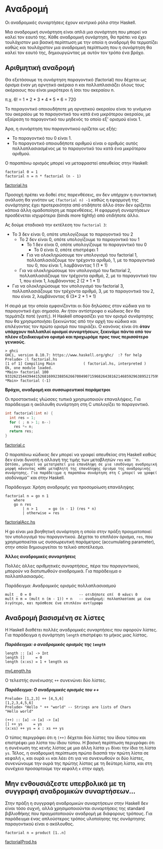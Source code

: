 # Αναδρομή

Οι αναδρομικές συναρτήσεις έχουν κεντρικό ρόλο στην Haskell. 

Μια αναδρομική συνάρτηση είναι απλά μια συνάρτηση που μπορεί να καλεί τον εαυτό της. Κάθε αναδρομική συνάρτηση, θα πρέπει να έχει τουλάχιστον μια βασική περίπτωση με την οποία η αναδρομή θα τερματίζει καθώς και τουλάχιστον μια αναδρομική περίπτωση που η συνάρτηση θα καλεί τον εαυτό της, δημιουργώντας με αυτόν τον τρόπο ένα βρόχο.

## Αριθμητική αναδρομή

Θα εξετάσουμε τη συνάρτηση παραγοντικό (factorial) που δέχεται ως όρισμα έναν μη αρνητικό ακέραιο n και πολλαπλασιάζει όλους τους ακέραιους που είναι μικρότεροι ή ίσοι του ακεραίου n.

π.χ. 6! = 1 * 2 * 3 * 4 * 5 * 6 = 720

Το παραγοντικό οποιουδήποτε μη αρνητικού ακεραίου είναι το γινόμενο του ακεραίου με το παραγοντικό του κατά ένα μικρότερου ακεραίου, με εξαίρεση το παραγοντικό του μηδενός το οποίο εξ' ορισμού είναι 1.

Άρα, η συνάρτηση του παραγοντικού ορίζεται ως εξής:
* Το παραγοντικό του 0 είναι 1.
* Το παραγοντικό οποιουδήποτε αριθμού είναι ο αριθμός αυτός πολλαπλασιασμένος με το παραγοντικό του κατά ένα μικρότερου αριθμού.

Ο παραπάνω ορισμός μπορεί να μεταφραστεί απευθείας στην Haskell:

```
factorial 0 = 1
factorial n = n * factorial (n - 1)
```

[factorial.hs](./factorial.hs)

Προσοχή πρέπει να δοθεί στις παρενθέσεις, αν δεν υπήρχαν η συντακτική ανάλυση θα γινόταν ως ```(factorial n) -1``` καθώς η εφαρμογή της συνάρτησης έχει προτεραιότητα από οτιδήποτε άλλο όταν δεν ορίζεται κάποια άλλη ομαδοποίηση με παρενθέσεις. Η εφαρμογή συναρτήσεων προσδένεται ισχυρότερα (binds more tightly) από οτιδήποτε άλλο.

Ας δούμε σταδιακά την εκτέλεση του ```factorial 3```:

* Το 3 δεν είναι 0, οπότε υπολογίζουμε το παραγοντικό του 2
  * Το 2 δεν είναι 0, οπότε υπολογίζουμε το παραγοντικό του 1
    * Το 1 δεν είναι 0, οπότε υπολογίζουμε το παραγοντικό του 0
      * Το 0 είναι 0, οπότε επιστρέφει 1
    * Για να ολοκληρώσουμε τον υπολογισμό του factorial 1, πολλαπλασιάζουμε τον τρέχοντα αριθμό, 1, με το παραγοντικό του 0, που είναι 1, λαμβάνοντας 1 (1 * 1)
  * Για να ολοκληρώσουμε τον υπολογισμό του factorial 2, πολλαπλασιάζουμε τον τρέχοντα αριθμό, 2, με το παραγοντικό του 1, που είναι 1, λαμβάνοντας 2 (2 * 1 * 1)
* Για να ολοκληρώσουμε τον υπολογισμό του factorial 3, πολλαπλασιάζουμε τον τρέχοντα αριθμό, 3, με το παραγοντικό του 2, που είναι 2, λαμβάνοντας 6 (3* 2 * 1 * 1)

Η σειρά με την οποία εμφανίζονται οι δύο δηλώσεις στον κώδικα για το παραγοντικό έχει σημασία. Αν ήταν αντίστροφα ο κώδικας δεν θα τερμάτιζε ποτέ (γιατί;). Η Haskell αποφασίζει για τον ορισμό συνάρτησης που θα χρησιμοποιήσει ξεκινώντας από την αρχή του κώδικα και επιλέγοντας τον πρώτο ορισμό που ταιριάζει. Ο κανόνας είναι ότι **όταν υπάρχουν πολλαπλοί ορισμοί συναρτήσεων, ξεκινάμε πάντα από τον πλέον εξειδικευμένο ορισμό και προχωράμε προς τους περισσότερο γενικούς**.

```
> ghci
GHCi, version 8.10.7: https://www.haskell.org/ghc/  :? for help
Prelude> :l factorial.hs
[1 of 1] Compiling Main             ( factorial.hs, interpreted )
Ok, one module loaded.
*Main> factorial 100
93326215443944152681699238856266700490715968264381621468592963895217599993229915608941463976156518286253697920827223758251185210916864000000000000000000000000
*Main> factorial (-1)

```

**Βρόχοι, αναδρομή και συσσωρευτικοί παράμετροι**

Οι προστακτικές γλώσσες τυπικά χρησιμοποιούν επαναλήψεις. Για παράδειγμα η ακόλουθη συνάρτηση στη C υπολογίζει το παραγοντικό.

```c
int factorial(int n) {
  int res = 1;
  for ( ; n > 1; n--)
    res *= n;
  return res;
}
```

[factorial.c](./factorial.c)

Ο παραπάνω κώδικας δεν μπορεί να γραφεί απευθείας στη Haskell καθώς δεν είναι δυνατή η αλλαγή της τιμής των μεταβλητών ```res``` και ```n``. Ωστόσο, μπορεί να μετατραπεί μια επανάληψη σε μια ισοδύναμη αναδρομική μορφή κάνοντας κάθε μεταβλητή της επανάληψης όρισμα της αναδρομικής συνάρτησης. Για παράδειγμα η παραπάνω συνάρτηση στη C μπορεί να γραφεί ``ισοδύναμα'' και στην Haskell.

Παράδειγμα: Χρήση αναδρομής για προσομοίωση επανάληψης

```
factorial n = go n 1
    where
    go n res
        | n > 1     = go (n - 1) (res * n)
        | otherwise = res
```

[factorialAcc.hs](./factorialAcc.hs)

Η go είναι μια βοηθητική συνάρτηση η οποία στην πράξη πραγματοποιεί τον υπολογισμό του παραγοντικού. Δέχεται το επιπλέον όρισμα, ```res```, που χρησιμοποιείται ως συσσωρευτική παράμετρος (accumulating parameter), στην οποία δημιουργείται το τελικό αποτέλεσμα.

**Άλλες αναδρομικές συναρτήσεις**

Πολλές άλλες αριθμητικές συναρτήσεις, πέρα του παραγοντικού, μπορούν να διατυπωθούν αναδρομικά. Για παράδειγμα ο πολλαπλασιασμός.

Παράδειγμα: Αναδρομικός ορισμός πολλαπλασιασμού

```
mult _ 0 = 0                      -- οτιδήποτε επί  0 κάνει 0
mult n m = (mult n (m - 1)) + n   -- αναδρομή: πολλαπλασίασε με ένα λιγότερο, και πρόσθεσε ένα επιπλέον αντίγραφο
```

## Αναδρομή βασισμένη σε λίστες

Η Haskell διαθέτει πολλές αναδρομικές συναρτήσεις που αφορούν λίστες. Για παράδειγμα η συνάρτηση ```length``` επιστρέφει το μήκος μιας λίστας.

***Παράδειγμα: ο αναδρομικός ορισμός της ```length```***

```
length :: [a] -> Int
length []     = 0
length (x:xs) = 1 + length xs
```

[myLength.hs](./myLength.hs)

Ο τελεστής συνένωσης  ``++``  συνενώνει δύο λίστες.

***Παράδειγμα: Ο αναδρομικός ορισμός του ++***

```
Prelude> [1,2,3] ++ [4,5,6]
[1,2,3,4,5,6]
Prelude> "Hello " ++ "world" -- Strings are lists of Chars
"Hello world"
```

```
(++) :: [a] -> [a] -> [a]
[] ++ ys     = ys
(x:xs) ++ ys = x : xs ++ ys
```

Ο τύπος περιγράφει ότι η ```(++)``` δέχεται δύο λίστες του ίδιου τύπου και επιστρέφει μια λίστα του ίδιου τύπου. Η βασική περίπτωση περιγράφει ότι η συνένωση της κενής λίστας με μια άλλη λίστα ```ys``` δίνει την ίδια τη λίστα ```ys```. Τέλος, η αναδρομική περίπτωση πρώτα διασπά την πρώτη λίστα σε κεφαλή ```x```, και ουρά ```xs``` και λέει ότι για να συνενωθούν οι δύο λίστες, συνενώνουμε την ουρά της πρώτης λίστας με τη δεύτερη λίστα, και στη συνέχεια προσαρτούμε την κεφαλή ```x``` στην αρχή. 

## Μην ενθουσιάζεστε υπερβολικά με τη συγγραφή αναδρομικών συναρτήσεων...

Στην πράξη η συγγραφή αναδρομικών συναρτήσεων στην Haskell δεν είναι τόσο συχνή, αλλά χρησιμοποιούνται συναρτήσεις της standard βιβλιοθήκης που πραγματοποιούν αναδρομή με διάφορους τρόπους. Για παράδειγμα ένας απλούστερος τρόπος υλοποίησης της συνάρτησης παραγοντικού είναι ο ακόλουθος.

```
factorial n = product [1..n]
```

[factorialProd.hs](./factorialProd.hs)